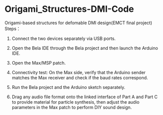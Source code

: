# Origami_Structures-DMI-Code

Origami-based structures for defomable DMI design(EMCT final project)
Steps：
1. Connect the two devices separately via USB ports.

2. Open the Bela IDE through the Bela project and then launch the Arduino IDE.

3. Open the Max/MSP patch.

4. Connectivity test: On the Max side, verify that the Arduino sender matches the Max receiver and check if the baud rates correspond.

5. Run the Bela project and the Arduino sketch separately.

6. Drag any audio file format onto the linked interface of Part A and Part C to provide material for particle synthesis, then adjust the audio parameters in the Max patch to perform DIY sound design.
